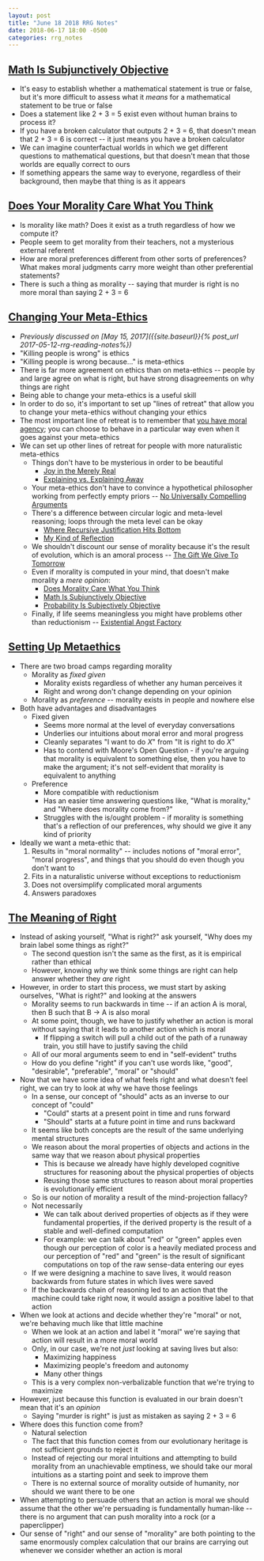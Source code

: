 ```yaml
---
layout: post
title: "June 18 2018 RRG Notes"
date: 2018-06-17 18:00 -0500
categories: rrg_notes
---
```


## [Math Is Subjunctively Objective](https://www.greaterwrong.com/posts/WAQ3qMD4vdXheQmui/math-is-subjunctively-objective)

- It's easy to establish whether a mathematical statement is true or false, but it's more difficult to assess what it *means* for a mathematical statement to be true or false
- Does a statement like 2 + 3 = 5 exist even without human brains to process it?
- If you have a broken calculator that outputs 2 + 3 = 6, that doesn't mean that 2 + 3 = 6 is correct -- it just means you have a broken calculator
- We can imagine counterfactual worlds in which we get different questions to mathematical questions, but that doesn't mean that those worlds are equally correct to ours
- If something appears the same way to everyone, regardless of their background, then maybe that thing is as it appears

## [Does Your Morality Care What You Think](https://www.greaterwrong.com/posts/GAR8gT3d9uCtr4kv8/does-your-morality-care-what-you-think)

- Is morality like math? Does it exist as a truth regardless of how we compute it?
- People seem to get morality from their teachers, not a mysterious external referent
- How are moral preferences different from other sorts of preferences? What makes moral judgments carry more weight than other preferential statements?
- There is such a thing as morality -- saying that murder is right is no more moral than saying 2 + 3 = 6

## [Changing Your Meta-Ethics](https://www.greaterwrong.com/posts/LhP2zGBWR5AdssrdJ/changing-your-metaethics)

- *Previously discussed on [May 15, 2017]({{site.baseurl}}{% post_url 2017-05-12-rrg-reading-notes%})*
- "Killing people is wrong" is ethics
- "Killing people is wrong because..." is meta-ethics
- There is far more agreement on ethics than on meta-ethics -- people by and large agree on what is right, but have strong disagreements on why things are right
- Being able to change your meta-ethics is a useful skill
- In order to do so, it's important to set up "lines of retreat" that allow you to change your meta-ethics without changing your ethics
- The most important line of retreat is to remember that [you have moral agency](https://www.greaterwrong.com/posts/K9JSM7d7bLJguMxEp/the-moral-void); you can choose to behave in a particular way even when it goes against your meta-ethics
- We can set up other lines of retreat for people with more naturalistic meta-ethics
    - Things don't have to be mysterious in order to be beautiful
        - [Joy in the Merely Real](https://www.greaterwrong.com/posts/x4dG4GhpZH2hgz59x/joy-in-the-merely-real)
        - [Explaining vs. Explaining Away](https://www.greaterwrong.com/posts/cphoF8naigLhRf3tu/explaining-vs-explaining-away)
    - Your meta-ethics don't have to convince a hypothetical philosopher working from perfectly empty priors -- [No Universally Compelling Arguments](https://www.greaterwrong.com/posts/PtoQdG7E8MxYJrigu/no-universally-compelling-arguments)
    - There's a difference between circular logic and meta-level reasoning; loops through the meta level can be okay
        - [Where Recursive Justification Hits Bottom](https://www.greaterwrong.com/posts/C8nEXTcjZb9oauTCW/where-recursive-justification-hits-bottom)
        - [My Kind of Reflection](https://www.greaterwrong.com/posts/TynBiYt6zg42StRbb/my-kind-of-reflection)
    - We shouldn't discount our sense of morality because it's the result of evolution, which is an amoral process -- [The Gift We Give To Tomorrow](https://www.greaterwrong.com/posts/pGvyqAQw6yqTjpKf4/the-gift-we-give-to-tomorrow)
    - Even if morality is computed in your mind, that doesn't make morality a *mere opinion*:
        - [Does Morality Care What You Think](https://www.greaterwrong.com/posts/GAR8gT3d9uCtr4kv8/does-your-morality-care-what-you-think)
        - [Math Is Subjunctively Objective](https://www.greaterwrong.com/posts/WAQ3qMD4vdXheQmui/math-is-subjunctively-objective)
        - [Probability Is Subjectively Objective](https://www.greaterwrong.com/posts/XhaKvQyHzeXdNnFKy/probability-is-subjectively-objective)
    - Finally, if life seems meaningless you might have problems other than reductionism -- [Existential Angst Factory](https://www.greaterwrong.com/posts/XhaKvQyHzeXdNnFKy/probability-is-subjectively-objective)

## [Setting Up Metaethics](https://www.greaterwrong.com/posts/T7tYmfD9j25uLwqYk/setting-up-metaethics)

- There are two broad camps regarding morality
    - Morality as *fixed given*
        - Morality exists regardless of whether any human perceives it
        - Right and wrong don't change depending on your opinion
    - Morality as *preference* -- morality exists in people and nowhere else
- Both have advantages and disadvantages
    - Fixed given
        - Seems more normal at the level of everyday conversations
        - Underlies our intuitions about moral error and moral progress
        - Cleanly separates "I want to do *X*" from "It is right to do *X*"
        - Has to contend with Moore's Open Question - if you're arguing that morality is equivalent to something else, then you have to make the argument; it's not self-evident that morality is equivalent to anything
    - Preference
        - More compatible with reductionism
        - Has an easier time answering questions like, "What is morality," and "Where does morality come from?"
        - Struggles with the is/ought problem - if morality is something that's a reflection of our preferences, why should we give it any kind of priority
- Ideally we want a meta-ethic that: 
    1. Results in "moral normality" -- includes notions of "moral error", "moral progress", and things that you should do even though you don't want to
    2. Fits in a naturalistic universe without exceptions to reductionism
    3. Does not oversimplify complicated moral arguments
    4. Answers paradoxes

## [The Meaning of Right](https://www.greaterwrong.com/posts/fG3g3764tSubr6xvs/the-meaning-of-right)

- Instead of asking yourself, "What is right?" ask yourself, "Why does my brain label some things as right?"
    - The second question isn't the same as the first, as it is empirical rather than ethical
    - However, knowing *why* we think some things are right can help answer whether they *are* right 
- However, in order to start this process, we must start by asking ourselves, "What is right?" and looking at the answers
    - Morality seems to run backwards in time -- if an action A is moral, then B such that B -> A is also moral
    - At some point, though, we have to justify whether an action is moral without saying that it leads to another action which is moral
        - If flipping a switch will pull a child out of the path of a runaway train, you still have to justify saving the child
    - All of our moral arguments seem to end in "self-evident" truths
    - How do you define "right" if you can't use words like, "good", "desirable", "preferable", "moral" or "should"
- Now that we have some idea of what feels right and what doesn't feel right, we can try to look at why we have those feelings
    - In a sense, our concept of "should" acts as an inverse to our concept of "could"
        - "Could" starts at a present point in time and runs forward
        - "Should" starts at a future point in time and runs backward
    - It seems like both concepts are the result of the same underlying mental structures
    - We reason about the moral properties of objects and actions in the same way that we reason about physical properties
        - This is because we already have highly developed cognitive structures for reasoning about the physical properties of objects
        - Reusing those same structures to reason about moral properties is evolutionarily efficient
    - So is our notion of morality a result of the mind-projection fallacy?
    - Not necessarily
        - We can talk about derived properties of objects as if they were fundamental properties, if the derived property is the result of a stable and well-defined computation
        - For example: we can talk about "red" or "green" apples even though our perception of color is a heavily mediated process and our perception of "red" and "green" is the result of significant computations on top of the raw sense-data entering our eyes
    - If we were designing a machine to save lives, it would reason backwards from future states in which lives were saved
    - If the backwards chain of reasoning led to an action that the machine could take right now, it would assign a positive label to that action
- When we look at actions and decide whether they're "moral" or not, we're behaving much like that little machine
    - When we look at an action and label it "moral" we're saying that action will result in a more moral world
    - Only, in our case, we're not *just* looking at saving lives but also:
        - Maximizing happiness
        - Maximizing people's freedom and autonomy
        - Many other things
    - This is a very complex non-verbalizable function that we're trying to maximize
- However, just because this function is evaluated in our brain doesn't mean that it's an *opinion*
    - Saying "murder is right" is just as mistaken as saying 2 + 3 = 6
- Where does this function come from?
    - Natural selection
    - The fact that this function comes from our evolutionary heritage is not sufficient grounds to reject it
    - Instead of rejecting our moral intuitions and attempting to build morality from an unachievable emptiness, we should take our moral intuitions as a starting point and seek to improve them
    - There is no external source of morality outside of humanity, nor should we want there to be one
- When attempting to persuade others that an action is moral we should assume that the other we're persuading is fundamentally human-like -- there is no argument that can push morality into a rock (or a paperclipper)
- Our sense of "right" and our sense of "morality" are both pointing to the same enormously complex calculation that our brains are carrying out whenever we consider whether an action is moral
